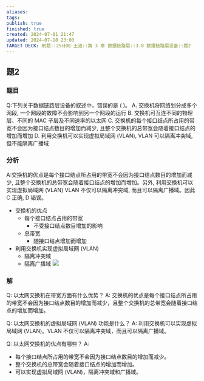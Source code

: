 ```yaml
---
aliases: 
tags: 
publish: true
finished: true
created: 2024-07-01 21:47
updated: 2024-07-18 23:03
TARGET DECK: 刷题::25计网-王道::第 3 章 数据链路层::3.8 数据链路层设备::题2
---
```


## 题2
### 题目
Q:下列关于数据链路层设备的叙述中，错误的是 ( )。
A. 交换机将网络划分成多个网段, 一个网段的故障不会影响到另一个网段的运行
B. 交换机可互连不同的物理层、不同的 MAC 子层及不同速率的以太网
C. 交换机的每个接口结点所占用的带宽不会因为接口结点数目的增加而减少, 且整个交换机的总带宽会随着接口结点的增加而增加
D. 利用交换机可以实现虚拟局域网 (VLAN), VLAN 可以隔离冲突域, 但不能隔离广播域
### 分析
A:交换机的优点是每个接口结点所占用的带宽不会因为接口结点数目的增加而减少, 且整个交换机的总带宽会随着接口结点的增加而增加。另外, 利用交换机可以实现虚拟局域网 (VLAN)  VLAN 不仅可以隔离冲突域, 而且可以隔离广播域。因此 C 正确, D 错误。
- 交换机的优点
    - 每个接口结点占用的带宽
        - 不受接口结点数目增加的影响
    - 总带宽
        - 随接口结点增加而增加
- 利用交换机实现虚拟局域网 (VLAN)
    - 隔离冲突域
    - 隔离广播域
![](https://img.hwenyi.tech/202407182316499.webp)
### 解




Q: 以太网交换机在带宽方面有什么优势？
A: 交换机的优点是每个接口结点所占用的带宽不会因为接口结点数目的增加而减少，且整个交换机的总带宽会随着接口结点的增加而增加。




Q: 以太网交换机的虚拟局域网 (VLAN) 功能是什么？
A: 利用交换机可以实现虚拟局域网 (VLAN)。VLAN 不仅可以隔离冲突域，而且可以隔离广播域。



Q: 以太网交换机的优点有哪些？
A: 
- 每个接口结点所占用的带宽不会因为接口结点数目的增加而减少。
- 整个交换机的总带宽会随着接口结点的增加而增加。
- 可以实现虚拟局域网 (VLAN)，隔离冲突域和广播域。
